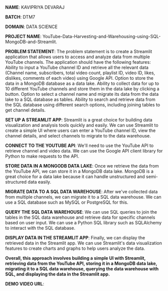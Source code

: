 **NAME**: KAVIPRIYA DEVARAJ

**BATCH**: DTM7

**DOMAIN**: DATA SCIENCE

**PROJECT NAME**: YouTube-Data-Harvesting-and-Warehousing-using-SQL-MongoDB-and-Streamlit.

**PROBLEM STATEMENT**: The problem statement is to create a Streamlit application that allows users to access and analyze data from multiple YouTube channels. The application should have the following features:
   Ability to input a YouTube channel ID and retrieve all the relevant data (Channel name, subscribers, total video count, playlist ID, video ID, likes, dislikes, comments of each video) using Google API.
   Option to store the data in a MongoDB database as a data lake.
   Ability to collect data for up to 10 different YouTube channels and store them in the data lake by clicking a button.
   Option to select a channel name and migrate its data from the data lake to a SQL database as tables.
   Ability to search and retrieve data from the SQL database using different search options, including joining tables to get channel details.

**SET UP A STREAMLIT APP**: Streamlit is a great choice for building data visualization and analysis tools quickly and easily. 
   We can use Streamlit to create a simple UI where users can enter a YouTube channel ID, view the channel details, and select channels to migrate to the data warehouse.

**CONNECT TO THE YOUTUBE API**: We'll need to use the YouTube API to retrieve channel and video data. 
   We can use the Google API client library for Python to make requests to the API.

**STORE DATA IN A MONGODB DATA LAKE**: Once we retrieve the data from the YouTube API, we can store it in a MongoDB data lake. 
   MongoDB is a great choice for a data lake because it can handle unstructured and semi-structured data easily.

**MIGRATE DATA TO A SQL DATA WAREHOUSE**: After we've collected data from multiple channels, we can migrate it to a SQL data warehouse. 
   We can use a SQL database such as MySQL or PostgreSQL for this.

**QUERY THE SQL DATA WAREHOUSE**: We can use SQL queries to join the tables in the SQL data warehouse and retrieve data for specific channels based on user input. 
   We can use a Python SQL library such as SQLAlchemy to interact with the SQL database.
   
**DISPLAY DATA IN THE STREAMLIT APP**: Finally, we can display the retrieved data in the Streamlit app. 
   We can use Streamlit's data visualization features to create charts and graphs to help users analyze the data.

**Overall, this approach involves building a simple UI with Streamlit, retrieving data from the YouTube API, storing it in a MongoDB data lake, migrating it to a SQL data warehouse, querying the data warehouse with SQL, and displaying the data in the Streamlit app.**
   
**DEMO VIDEO URL**: 
 






